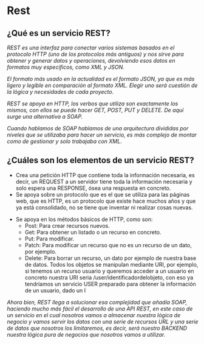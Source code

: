 # Rest
## ¿Qué es un servicio REST?
_REST es una interfaz para conectar varios sistemas basados en el protocolo HTTP (uno de los protocolos más antiguos) y nos sirve para obtener y generar datos y operaciones, devolviendo esos datos en formatos muy específicos, como XML y JSON._

_El formato más usado en la actualidad es el formato JSON, ya que es más ligero y legible en comparación al formato XML. Elegir uno será cuestión de la lógica y necesidades de cada proyecto._

_REST se apoya en HTTP, los verbos que utiliza son exactamente los mismos, con ellos se puede hacer GET, POST, PUT y DELETE. De aquí surge una alternativa a SOAP._

_Cuando hablamos de SOAP hablamos de una arquitectura divididas por niveles que se utilizaba para hacer un servicio, es más complejo de montar como de gestionar y solo trabajaba con XML._
## ¿Cuáles son los elementos de un servicio REST?

- Crea una petición HTTP que contiene toda la información necesaria, es decir, un REQUEST a un servidor tiene toda la información necesaria y solo espera una RESPONSE, ósea una respuesta en concreto.
- Se apoya sobre un protocolo que es el que se utiliza para las páginas web, que es HTTP, es un protocolo que existe hace muchos años y que ya está consolidado, no se tiene que inventar ni realizar cosas nuevas.
* Se apoya en los métodos básicos de HTTP, como son:
  * Post: Para crear recursos nuevos.
  * Get: Para obtener un listado o un recurso en concreto.
  * Put: Para modificar.
  * Patch: Para modificar un recurso que no es un recurso de un dato, por ejemplo.
  * Delete: Para borrar un recurso, un dato por ejemplo de nuestra base de datos.
Todos los objetos se manipulan mediante URI, por ejemplo, si tenemos un recurso usuario y queremos acceder a un usuario en concreto nuestra URI seria /user/identificadordelobjeto, con eso ya tendríamos un servicio USER preparado para obtener la información de un usuario, dado un I

_Ahora bien, REST llega a solucionar esa complejidad que añadía SOAP, haciendo mucho más fácil el desarrollo de una API REST, en este caso de un servicio en el cual nosotros vamos a almacenar nuestra lógica de negocio y vamos servir los datos con una serie de recursos URL y una serie de datos que nosotros los limitaremos, es decir, será nuestro BACKEND nuestra lógica pura de negocios que nosotros vamos a utilizar._

